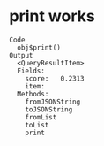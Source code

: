 # print works

    Code
      obj$print()
    Output
      <QueryResultItem>
      Fields:
      	score:	 0.2313 
      	item:	 
      Methods:
      	fromJSONString
      	toJSONString
      	fromList
      	toList
      	print

